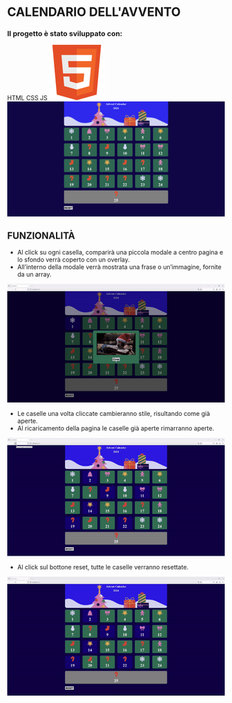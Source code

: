 # CALENDARIO DELL'AVVENTO
### Il progetto è stato sviluppato con:
HTML CSS JS
![alt text](<./presentation/w3_html5-icon.svg>)
![alt text](<./presentation/screenshot1.png>)

## FUNZIONALITÀ 
- Al click su ogni casella, comparirà una piccola modale a centro pagina e lo sfondo verrà coperto con un overlay.
- All’interno della modale verrà mostrata una frase o un’immagine, fornite da un array.

![alt text](<./presentation/gif2.gif>)

- Le caselle una volta cliccate cambieranno stile, risultando come già aperte.
- Al ricaricamento della pagina le caselle già aperte rimarranno aperte.

![alt text](<./presentation/gif3.gif>)

- Al click sul bottone reset, tutte le caselle verranno resettate.

![alt text](<./presentation/gif4.gif>)


